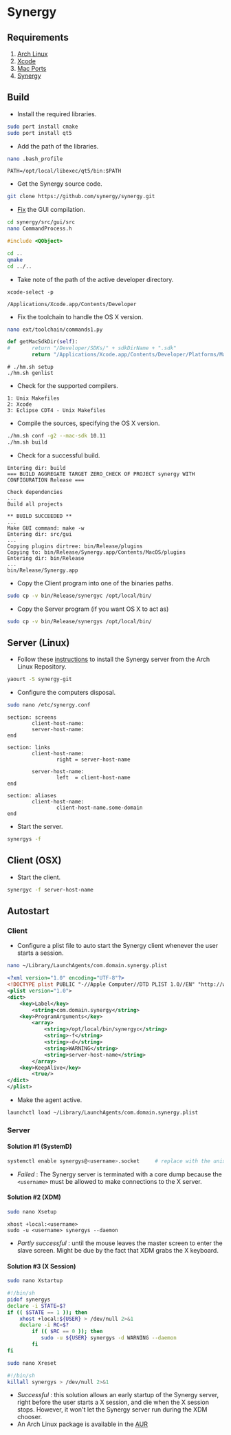 
# Synergy
## Requirements
1. [Arch Linux](https://www.archlinux.org)
2. [Xcode](OSX.md#xcode)
3. [Mac Ports](OSX.md#mac-ports)
3. [Synergy](https://github.com/synergy/synergy)

## Build
* Install the required libraries.  
```sh
sudo port install cmake
sudo port install qt5
```
* Add the path of the libraries.  
```sh
nano .bash_profile
```
```
PATH=/opt/local/libexec/qt5/bin:$PATH
```
* Get the Synergy source code.  
```sh
git clone https://github.com/synergy/synergy.git
```
* [Fix](https://github.com/synergy/synergy/pull/5140) the GUI compilation.  
```sh
cd synergy/src/gui/src
nano CommandProcess.h
```
```C
#include <QObject>
```
```sh
cd ..
qmake
cd ../..
```
* Take note of the path of the active developer directory.  
```
xcode-select -p
```
```
/Applications/Xcode.app/Contents/Developer
```
* Fix the toolchain to handle the OS X version.  
```sh
nano ext/toolchain/commands1.py
```
```Python
def getMacSdkDir(self):
#       return "/Developer/SDKs/" + sdkDirName + ".sdk"
        return "/Applications/Xcode.app/Contents/Developer/Platforms/MacOSX.platform/Developer/SDKs/" + sdkDirName + ".sdk"
```
```
# ./hm.sh setup
./hm.sh genlist
```
* Check for the supported compilers.  
```
1: Unix Makefiles
2: Xcode
3: Eclipse CDT4 - Unix Makefiles
```
*  Compile the sources, specifying the OS X version.  
```sh
./hm.sh conf -g2 --mac-sdk 10.11
./hm.sh build
```
* Check for a successful build.  
```
Entering dir: build
=== BUILD AGGREGATE TARGET ZERO_CHECK OF PROJECT synergy WITH CONFIGURATION Release ===

Check dependencies
...
Build all projects

** BUILD SUCCEEDED **
...
Make GUI command: make -w
Entering dir: src/gui
...
Copying plugins dirtree: bin/Release/plugins
Copying to: bin/Release/Synergy.app/Contents/MacOS/plugins
Entering dir: bin/Release
...
bin/Release/Synergy.app
```
* Copy the Client program into one of the binaries paths.  
```sh
sudo cp -v bin/Release/synergyc /opt/local/bin/
```
* Copy the Server program (if you want OS X to act as)
```sh
sudo cp -v bin/Release/synergys /opt/local/bin/
```

## Server (Linux)
* Follow these [instructions](https://wiki.archlinux.org/index.php/Synergy) to install the Synergy server from the Arch Linux Repository.  
```sh
yaourt -S synergy-git
```
* Configure the computers disposal.  
```sh
sudo nano /etc/synergy.conf
```
```
section: screens
        client-host-name:
        server-host-name:
end

section: links
        client-host-name:
                right = server-host-name

        server-host-name:
                left  = client-host-name
end

section: aliases
        client-host-name:
                client-host-name.some-domain
end
```
* Start the server.  
```sh
synergys -f
```

## Client (OSX)
* Start the client.
```sh
synergyc -f server-host-name
```

## Autostart
### Client
* Configure a plist file to auto start the Synergy client whenever the user starts a session.  
```sh
nano ~/Library/LaunchAgents/com.domain.synergy.plist
```
```xml
<?xml version="1.0" encoding="UTF-8"?>
<!DOCTYPE plist PUBLIC "-//Apple Computer//DTD PLIST 1.0//EN" "http://www.apple.com/DTDs/PropertyList-1.0.dtd">
<plist version="1.0">
<dict>
	<key>Label</key>
		<string>com.domain.synergy</string>
	<key>ProgramArguments</key>
		<array>
			<string>/opt/local/bin/synergyc</string>
			<string>-f</string>
			<string>-d</string>
			<string>WARNING</string>
			<string>server-host-name</string>
		</array>
	<key>KeepAlive</key>
		<true/>
</dict>
</plist>
```
* Make the agent active.  
```sh
launchctl load ~/Library/LaunchAgents/com.domain.synergy.plist
```
### Server
#### Solution #1 (SystemD)
```sh
systemctl enable synergys@<username>.socket     # replace with the unix user name
```
* _Failed_ : The Synergy server is terminated with a core dump because the ```<username>``` must be allowed to make connections to the X server.  

#### Solution #2 (XDM)
```sh
sudo nano Xsetup
```
```
xhost +local:<username>
sudo -u <username> synergys --daemon

```
* _Partly successful_ : until the mouse leaves the master screen to enter the slave screen.  Might be due by the fact that XDM grabs the X keyboard.  

#### Solution #3 (X Session)
```sh
sudo nano Xstartup
```
```sh
#!/bin/sh
pidof synergys
declare -i STATE=$?
if (( $STATE == 1 )); then
    xhost +local:${USER} > /dev/null 2>&1
    declare -i RC=$?
        if (( $RC == 0 )); then
           sudo -u ${USER} synergys -d WARNING --daemon
        fi
fi
```
```sh
sudo nano Xreset
```
```sh
#!/bin/sh
killall synergys > /dev/null 2>&1
```
* _Successful_ : this solution allows an early startup of the Synergy server, right before the user starts a X session, and die when the X session stops. However, it won't let the Synergy server run during the XDM chooser.  
* An Arch Linux package is available in the [AUR](https://aur.archlinux.org/packages/xdm-xfreq)  
